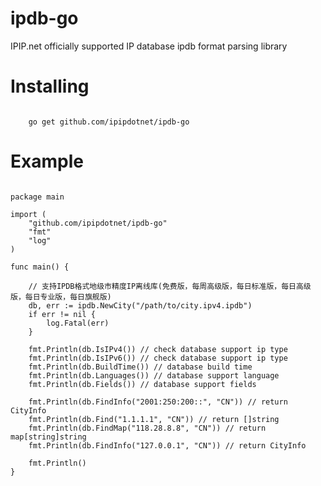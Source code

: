 # ipdb-go
IPIP.net officially supported IP database ipdb format parsing library

# Installing
<code>
    go get github.com/ipipdotnet/ipdb-go
</code>

# Example
<pre>
<code>
package main

import (
	"github.com/ipipdotnet/ipdb-go"
	"fmt"
	"log"
)

func main() {

    // 支持IPDB格式地级市精度IP离线库(免费版，每周高级版，每日标准版，每日高级版，每日专业版，每日旗舰版)
	db, err := ipdb.NewCity("/path/to/city.ipv4.ipdb")
	if err != nil {
		log.Fatal(err)
	}

	fmt.Println(db.IsIPv4()) // check database support ip type
	fmt.Println(db.IsIPv6()) // check database support ip type
	fmt.Println(db.BuildTime()) // database build time
	fmt.Println(db.Languages()) // database support language
	fmt.Println(db.Fields()) // database support fields

	fmt.Println(db.FindInfo("2001:250:200::", "CN")) // return CityInfo
	fmt.Println(db.Find("1.1.1.1", "CN")) // return []string
	fmt.Println(db.FindMap("118.28.8.8", "CN")) // return map[string]string
	fmt.Println(db.FindInfo("127.0.0.1", "CN")) // return CityInfo

	fmt.Println()
}
</code>
</pre>